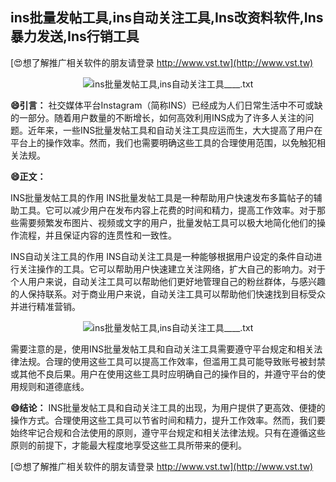 ## **ins批量发帖工具,ins自动关注工具,Ins改资料软件,Ins暴力发送,Ins行销工具**

[😍想了解推广相关软件的朋友请登录 http://www.vst.tw](http://www.vst.tw)

 <center><img src="https://vst.tw/MP4/tuiguang/png/6.png" alt="ins批量发帖工具,ins自动关注工具____.txt"></center>

**😄引言：**
社交媒体平台Instagram（简称INS）已经成为人们日常生活中不可或缺的一部分。随着用户数量的不断增长，如何高效利用INS成为了许多人关注的问题。近年来，一些INS批量发帖工具和自动关注工具应运而生，大大提高了用户在平台上的操作效率。然而，我们也需要明确这些工具的合理使用范围，以免触犯相关法规。

**😄正文：**

INS批量发帖工具的作用
INS批量发帖工具是一种帮助用户快速发布多篇帖子的辅助工具。它可以减少用户在发布内容上花费的时间和精力，提高工作效率。对于那些需要频繁发布图片、视频或文字的用户，批量发帖工具可以极大地简化他们的操作流程，并且保证内容的连贯性和一致性。

INS自动关注工具的作用
INS自动关注工具是一种能够根据用户设定的条件自动进行关注操作的工具。它可以帮助用户快速建立关注网络，扩大自己的影响力。对于个人用户来说，自动关注工具可以帮助他们更好地管理自己的粉丝群体，与感兴趣的人保持联系。对于商业用户来说，自动关注工具可以帮助他们快速找到目标受众并进行精准营销。

 <center><img src="https://vst.tw/MP4/tuiguang/png/6.png" alt="ins批量发帖工具,ins自动关注工具____.txt"></center>

需要注意的是，使用INS批量发帖工具和自动关注工具需要遵守平台规定和相关法律法规。合理的使用这些工具可以提高工作效率，但滥用工具可能导致账号被封禁或其他不良后果。用户在使用这些工具时应明确自己的操作目的，并遵守平台的使用规则和道德底线。

**😄结论：**
INS批量发帖工具和自动关注工具的出现，为用户提供了更高效、便捷的操作方式。合理使用这些工具可以节省时间和精力，提升工作效率。然而，我们要始终牢记合规和合法使用的原则，遵守平台规定和相关法律法规。只有在遵循这些原则的前提下，才能最大程度地享受这些工具所带来的便利。

[😍想了解推广相关软件的朋友请登录 http://www.vst.tw](http://www.vst.tw)



